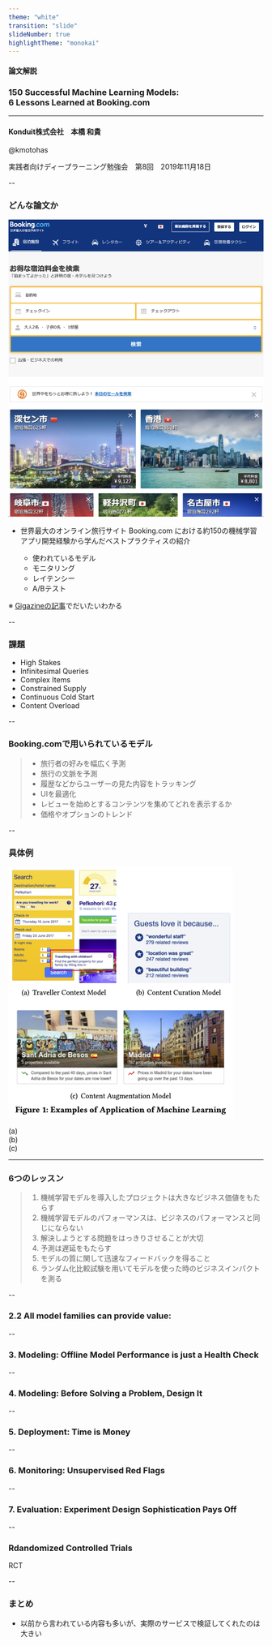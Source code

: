```yaml
---
theme: "white"
transition: "slide"
slideNumber: true
highlightTheme: "monokai"
---
```


<!-- overwrite css-->
<style type="text/css">
    .reveal h1,
    .reveal h2,
    .reveal h3,
    .reveal h4,
    .reveal h5,
    .reveal h6 {
        text-transform: none;
    }
    .reveal {
        font-size: 200%;
    }
    .reveal ol li {
        font-size: 75%;
    }
    .reveal ul li {
        font-size: 75%;
    }
    .reveal section img {
        border: none;
        box-shadow: none;
    }
    .reveal .grid-2x1 {
        display: grid;
        align-content: center;
        justify-content: center;
        align-items: center;
        justify-items: center;
        margin: auto;
        grid-column-gap: 0%;
        grid-template-columns: 45% 45%;
    }
</style>

<!-- 発表時間目安30分+質問10分 -->

#### 論文解説
### 150 Successful Machine Learning Models: <br> 6 Lessons Learned at Booking.com
---
#### Konduit株式会社　本橋 和貴

@kmotohas

実践者向けディープラーニング勉強会　第8回　2019年11月18日

--

### どんな論文か

<div class="grid-2x1">
 <img src="20191118/booking.png"/>
 <ul>
  <li> 世界最大のオンライン旅行サイト Booking.com における約150の機械学習アプリ開発経験から学んだベストプラクティスの紹介 </li>
  <ul>
  <li> 使われているモデル </li>
  <li> モニタリング </li>
  <li> レイテンシー </li>
  <li> A/Bテスト </li>
  </ul>
 </ul>
</div>

※ [Gigazineの記事](https://gigazine.net/amp/20191009-machine-learning-booking-com)でだいたいわかる



--

### 課題

- High Stakes
- Infinitesimal Queries
- Complex Items
- Constrained Supply
- Continuous Cold Start
- Content Overload

<!-- -->

--

### Booking.comで用いられているモデル

>- 旅行者の好みを幅広く予測
>- 旅行の文脈を予測
>- 履歴などからユーザーの見た内容をトラッキング
>- UIを最適化
>- レビューを始めとするコンテンツを集めてどれを表示するか
>- 価格やオプションのトレンド

--

### 具体例

<!-- Figure 1 -->

<div class="grid-2x1">
 <img src="20191118/fig1.png"/>
 <p align="left">
 (a) <br>
 (b) <br>
 (c) 
 </p>
</div>

---

### 6つのレッスン

> 1. 機械学習モデルを導入したプロジェクトは大きなビジネス価値をもたらす
> 2. 機械学習モデルのパフォーマンスは、ビジネスのパフォーマンスと同じにならない
> 3. 解決しようとする問題をはっきりさせることが大切
> 4. 予測は遅延をもたらす
> 5. モデルの質に関して迅速なフィードバックを得ること
> 6. ランダム化比較試験を用いてモデルを使った時のビジネスインパクトを測る

--

### 2.2 All model families can provide value:

<!-- Figure 2 -->

--

### 3. Modeling: Offline Model Performance is just a Health Check

<!-- Figure 3 -->

--

### 4. Modeling: Before Solving a Problem, Design It

--

### 5. Deployment: Time is Money

<!-- Figure 6 -->

-- 

### 6. Monitoring: Unsupervised Red Flags

<!-- Figure 7 -->

--

### 7. Evaluation: Experiment Design Sophistication Pays Off

<!-- Figure 8 -->

--

### Rdandomized Controlled Trials

RCT

--

### まとめ

- 以前から言われている内容も多いが、実際のサービスで検証してくれたのは大きい